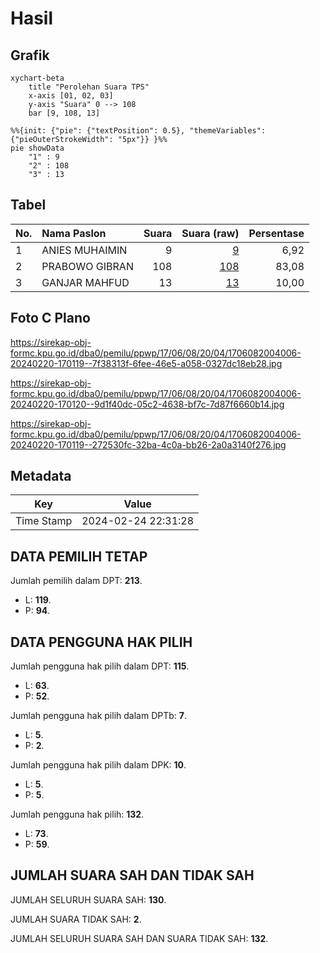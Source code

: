 # Hasil

## Grafik

```mermaid
xychart-beta
    title "Perolehan Suara TPS"
    x-axis [01, 02, 03]
    y-axis "Suara" 0 --> 108
    bar [9, 108, 13]
```

```mermaid
%%{init: {"pie": {"textPosition": 0.5}, "themeVariables": {"pieOuterStrokeWidth": "5px"}} }%%
pie showData
    "1" : 9
    "2" : 108
    "3" : 13
```

## Tabel

| No. | Nama Paslon    | Suara | Suara (raw) | Persentase |
|:--- |:-------------- | -----:| -----------:| ----------:|
| 1   | ANIES MUHAIMIN | 9     | [9][p-1]    | 6,92       |
| 2   | PRABOWO GIBRAN | 108   | [108][p-2]  | 83,08      |
| 3   | GANJAR MAHFUD  | 13    | [13][p-3]   | 10,00      |


[p-1]: https://github.com/gigit-pemilu/pemilu-2024-17-bengkulu/blob/main/pilpres/hitung-suara/sub/17-bengkulu/sub/06-muko-muko/sub/08-teramang-jaya/sub/2004-bunga-tanjung/sub/006-tps/sub/paslon-1.txt
[p-2]: https://github.com/gigit-pemilu/pemilu-2024-17-bengkulu/blob/main/pilpres/hitung-suara/sub/17-bengkulu/sub/06-muko-muko/sub/08-teramang-jaya/sub/2004-bunga-tanjung/sub/006-tps/sub/paslon-2.txt
[p-3]: https://github.com/gigit-pemilu/pemilu-2024-17-bengkulu/blob/main/pilpres/hitung-suara/sub/17-bengkulu/sub/06-muko-muko/sub/08-teramang-jaya/sub/2004-bunga-tanjung/sub/006-tps/sub/paslon-3.txt

## Foto C Plano

https://sirekap-obj-formc.kpu.go.id/dba0/pemilu/ppwp/17/06/08/20/04/1706082004006-20240220-170119--7f38313f-6fee-46e5-a058-0327dc18eb28.jpg

https://sirekap-obj-formc.kpu.go.id/dba0/pemilu/ppwp/17/06/08/20/04/1706082004006-20240220-170120--9d1f40dc-05c2-4638-bf7c-7d87f6660b14.jpg

https://sirekap-obj-formc.kpu.go.id/dba0/pemilu/ppwp/17/06/08/20/04/1706082004006-20240220-170119--272530fc-32ba-4c0a-bb26-2a0a3140f276.jpg


## Metadata

| Key        | Value               |
| ---------- | ------------------- |
| Time Stamp | 2024-02-24 22:31:28 |


## DATA PEMILIH TETAP

Jumlah pemilih dalam DPT: **213**.
 * L: **119**.
 * P: **94**.

## DATA PENGGUNA HAK PILIH

Jumlah pengguna hak pilih dalam DPT: **115**.
 * L: **63**.
 * P: **52**.

Jumlah pengguna hak pilih dalam DPTb: **7**.
 * L: **5**.
 * P: **2**.

Jumlah pengguna hak pilih dalam DPK: **10**.
 * L: **5**.
 * P: **5**.

Jumlah pengguna hak pilih: **132**.
 * L: **73**.
 * P: **59**.

## JUMLAH SUARA SAH DAN TIDAK SAH

JUMLAH SELURUH SUARA SAH: **130**.

JUMLAH SUARA TIDAK SAH: **2**.

JUMLAH SELURUH SUARA SAH DAN SUARA TIDAK SAH: **132**.


